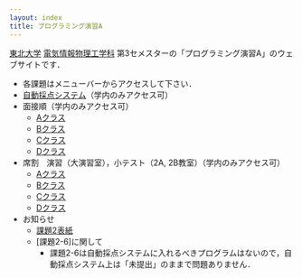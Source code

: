 ```yaml
---
layout: index
title: プログラミング演習A
---
```


[東北大学](http://www.tohoku.ac.jp/) [電気情報物理工学科](http://www.ecei.tohoku.ac.jp/eipe/) 第3セメスターの「プログラミング演習A」のウェブサイトです．

+ 各課題はメニューバーからアクセスして下さい．
+ [自動採点システム](http://localweb.ecei.tohoku.ac.jp/ppa/)（学内のみアクセス可）
+ 面接順（学内のみアクセス可）
  + [Aクラス](http://localweb.ecei.tohoku.ac.jp/~enshu25/面接表_Aclass.htm)
  + [Bクラス](http://localweb.ecei.tohoku.ac.jp/~enshu25/面接表_Bclass.htm)
  + [Cクラス](http://localweb.ecei.tohoku.ac.jp/~enshu25/面接表_Cclass.htm)
  + [Dクラス](http://localweb.ecei.tohoku.ac.jp/~enshu25/面接表_Dclass.htm)
+ 席割　演習（大演習室），小テスト（2A, 2B教室）（学内のみアクセス可）
  + [Aクラス](http://localweb.ecei.tohoku.ac.jp/~enshu25/席割_Aclass.htm)
  + [Bクラス](http://localweb.ecei.tohoku.ac.jp/~enshu25/席割_Bclass.htm)
  + [Cクラス](http://localweb.ecei.tohoku.ac.jp/~enshu25/席割_Cclass.htm)
  + [Dクラス](http://localweb.ecei.tohoku.ac.jp/~enshu25/席割_Dclass.htm)
+ お知らせ
  + [課題2表紙](http://localweb.ecei.tohoku.ac.jp/~enshu25/kadai2-cover-2019.pdf)
  + [課題2-6]に関して
    + 課題2-6は自動採点システムに入れるべきプログラムはないので，自動採点システム上は「未提出」のままで問題ありません．
